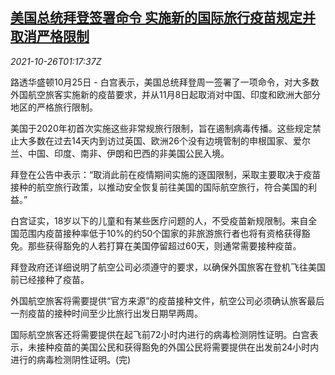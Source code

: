 <!--1635211863000-->
[美国总统拜登签署命令 实施新的国际旅行疫苗规定并取消严格限制](https://cn.reuters.com/article/biden-travel-rules-1025-mon-idCNKBS2HG034)
------

<div><i>2021-10-26T01:17:37Z</i></div><p>路透华盛顿10月25日 - 白宫表示，美国总统拜登周一签署了一项命令，对大多数外国航空旅客实施新的疫苗要求，并从11月8日起取消对中国、印度和欧洲大部分地区的严格旅行限制。</p><p>美国于2020年初首次实施这些非常规旅行限制，旨在遏制病毒传播。这些规定禁止大多数在过去14天内到访过英国、欧洲26个没有边境管制的申根国家、爱尔兰、中国、印度、南非、伊朗和巴西的非美国公民入境。</p><p>拜登在公告中表示：“取消此前在疫情期间实施的逐国限制，采取主要取决于疫苗接种的航空旅行政策，以推动安全恢复前往美国的国际航空旅行，符合美国的利益。”</p><p>白宫证实，18岁以下的儿童和有某些医疗问题的人，不受疫苗新规限制。来自全国范围内疫苗接种率低于10%的约50个国家的非旅游旅行者也将有资格获得豁免。那些获得豁免的人若打算在美国停留超过60天，则通常需要接种疫苗。</p><p>拜登政府还详细说明了航空公司必须遵守的要求，以确保外国旅客在登机飞往美国前已经接种了疫苗。</p><p>外国航空旅客将需要提供“官方来源”的疫苗接种文件，航空公司必须确认旅客最后一剂疫苗的接种时间至少比旅行出发日期早两周。</p><p>国际航空旅客还将需要提供在起飞前72小时内进行的病毒检测阴性证明。白宫表示，未接种疫苗的美国公民和获得豁免的外国公民将需要提供在出发前24小时内进行的病毒检测阴性证明。(完)</p>
